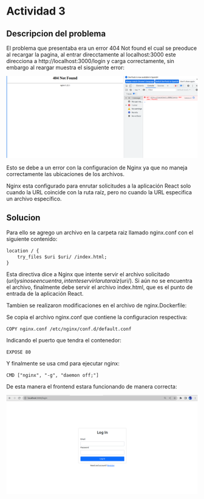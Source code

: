 # Actividad 3

## Descripcion del problema
El problema que presentaba era un error 404 Not found el cual se preoduce al recargar la pagina, al entrar direcctamente al localhost:3000 este direcciona a http://localhost:3000/login y carga correctamente, sin embargo al reargar muestra el sisguiente error: 

![](imas/error.png)

Esto se debe a un error con la configuracion de Nginx ya que no maneja correctamente las ubicaciones de los archivos.

Nginx esta configurado para enrutar solicitudes a la aplicación React solo cuando la URL coincide con la ruta raíz, pero no cuando la URL especifica un archivo específico.

## Solucion 
Para ello se agrego un archivo en la carpeta raiz llamado nginx.conf con el siguiente contenido: 


```
location / {
    try_files $uri $uri/ /index.html;
}
```

Esta directiva dice a Nginx que intente servir el archivo solicitado ($uri) y si no se encuentra, intente servir la ruta raíz ($uri/). Si aún no se encuentra el archivo, finalmente debe servir el archivo index.html, que es el punto de entrada de la aplicación React.

Tambien se realizaron modificaciones en el archivo de nginx.Dockerfile:


Se copia el archivo nginx.conf que contiene la configuracion respectiva:

```
COPY nginx.conf /etc/nginx/conf.d/default.conf
```

Indicando el puerto que tendra el contenedor:
```
EXPOSE 80
```

Y finalmente se usa cmd para ejecutar nginx:
```
CMD ["nginx", "-g", "daemon off;"]
```

De esta manera el frontend estara funcionando de manera correcta: 

![](imas/front.png)
